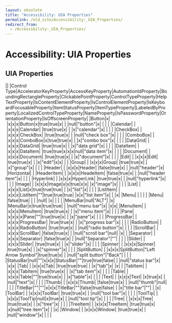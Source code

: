 ```yaml
---
layout: obsolete
title: "Accessibility: UIA Properties"
permalink: /old_site/Accessibility:_UIA_Properties/
redirect_from:
  - /Accessibility:_UIA_Properties/
---
```


Accessibility: UIA Properties
=============================

UIA Properties
--------------

||
|Control Type|AcceleratorKeyProperty|AccessKeyProperty|AutomationIdProperty|BoundingRectangleProperty|ClickablePointProperty|ControlTypeProperty|HelpTextProperty|IsContentElementProperty|IsControlElementProperty|IsKeyboardFocusableProperty|ItemStatusProperty|ItemTypeProperty|LabeledByProperty|LocalizedControlTypeProperty|NameProperty|IsPasswordProperty|OrientationProperty|IsOffscreenProperty|
|Button|x| |x|x|x|Button|x|true|true|x| | |null|"button"|x| | | |
|Calendar| | |x|x|x|Calendar| |true|true|x| | |x|"calendar"|x| | | |
|CheckBox| | |x|x|x|CheckBox| |true|true|x| | |null|"check box"|x| | | |
|ComboBox| | |x|x|x|ComboBox|x|true|true|x| | |x|"combo box"|x| | | |
|DataGrid| | |x|x|x|DataGrid| |true|true|x| | |x|"data grid"|x| | | |
|DataItem| | |x|x|x|DataItem| |true|true|x|x|x|null|"data item"|x| | | |
|Document| | |x|x|x|Document| |true|true|x| | |x|"document"|x| | | |
|Edit| | |x|x|x|Edit| |true|true|x| | |x|"edit"|x|x| | |
|Group| | |x|x|x|Group| |true|true|x| | |x|"group"|x| | | |
|Header| | |x|x|x|Header| |false|true|x| | |null|"header"|x| |Horizontal| |
|HeaderItem| | |x|x|x|HeadeItem| |false|true|x| | |null|"header item"|x| | | |
|Hyperlink| | |x|x|x|HyperLink| |true|true|x| | |null|"hyperlink"|x| | | |
|Image| | |x|x|x|Image|x|x|true|x|x| |x|"image"|x| | | |
|List| | |x|x|x|List|x|true|true|true| | |x|"list"|x| | | |
|ListItem| | |x|x|x|ListItem|""|true|true|true| |x|x|"list item"|x| | |x|
|Menu| | | | | |Menu| |false|true| | | |null| |x| | | |
|MenuBar|null|"ALT"| |x| |MenuBar|x|true|true|true| | |null|"menu bar"|x| |x|x|
|MenuItem| | |x|x|x|MenuItem| |true|true|x| | |x|"menu item"|x| | | |
|Pane| |x|x|x|x|Pane|""|true|true|x| | |x|"pane"|x| | | |
|ProgressBar| | |x|x|x|ProgressBar| |true|true|x| | |x|"progress bar"|x| | | |
|RadioButton| | |x|x|x|RadioButton| |true|true|x| | |null|"radio button"|x| | | |
|ScrollBar| | |x|x|x|ScrollBar| |false|true|x| | |null|"scroll bar"|null| |x| |
|Separator| | |x|x|x|Separator| |false|true|x| | |null|"Separator"|""| | | |
|Slider| | |x|x|x|Slider| |true|true|x| | |x|"slider"|x| | | |
|Spinner| | |x|x|x|Spinner| |true|true|x| | |x|"spinner"|x| | | |
|SplitButton| | |x|x|x|SplitButton|"Left Arrow Symbol"|true|true|x| | |null|"split button"|"Back"| | | |
|StatusBar|null|""|x|x|x|StatusBar|""|true|true|false| | |null|"status bar"|x| |x|x|
|Tab| | |x|x|x|Tab| |true|true|true| | |x|"tab"|x| |x| |
|TabItem| | |x|x|x|TabItem| |true|true|x| | |x|"tab item"|x| | | |
|Table| | |x|x|x|Table|""|true|true|x| | |x|"table"|x| | | |
|Text| | |x|x|x|Text| |x|true|x| | |null|"text"|x| | | |
|Thumb| | |x|x|x|Thumb| |false|true|x| | |null|"thumb"|null| | | |
|TitleBar|""|""|x|x|x|TitleBar|""|false|true|false| | |x|"title bar"|""| | |x|
|ToolBar| | |x|x|x|ToolBar| |true|true|x| | |null|"tool bar"|x| | | |
|ToolTip| | |x|x|x|ToolTip|null|x|true|x| | |null|"tool tip"|x| | | |
|Tree| | |x|x|x|Tree| |true|true|x| | |x|"tree"|x| | | |
|TreeItem| | |x|x|x|TreeItem| |true|true|x| |x|null|"tree item"|x| | |x|
|Window| | |x|x|x|Window| |true|true|x| | |null|"window"|x| | | |



